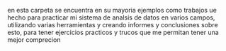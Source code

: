 en esta carpeta se encuentra en su mayoria ejemplos como trabajos ue hecho para practicar mi sistema de analsis de datos en varios campos, utilizando varias herramientas y creando informes y conclusiones sobre esto, para tener ejercicios practicos y trucos que me permitan tener una mejor comprecion
